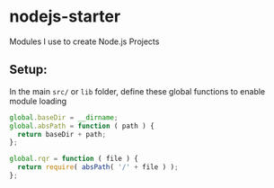 nodejs-starter
==============

Modules I use to create Node.js Projects


Setup:
------

In the main `src/` or `lib` folder, define these global functions to enable module loading

````javascript
global.baseDir = __dirname;
global.absPath = function ( path ) {
  return baseDir + path;
};

global.rqr = function ( file ) {
  return require( absPath( '/' + file ) );
};
````
